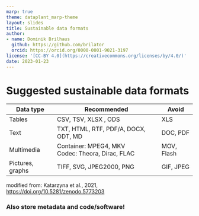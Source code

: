 ```yaml
---
marp: true
theme: dataplant_marp-theme
layout: slides
title: Sustainable data formats
author:
- name: Dominik Brilhaus
  github: https://github.com/brilator
  orcid: https://orcid.org/0000-0001-9021-3197
license: '[CC-BY 4.0](https://creativecommons.org/licenses/by/4.0/)'
date: 2023-01-23
---
```


# Suggested sustainable data formats

Data type  | Recommended  | Avoid
-----------|--------------|------
Tables | CSV, TSV, XLSX , ODS | XLS |
Text | TXT, HTML, RTF, PDF/A, DOCX, ODT, MD  | DOC, PDF |
Multimedia  | Container: MPEG4, MKV<br>Codec: Theora, Dirac, FLAC  | MOV, Flash
Pictures, graphs  | TIFF, SVG, JPEG2000, PNG  | GIF, JPEG

modified from: Katarzyna et al., 2021, https://doi.org/10.5281/zenodo.5773203
### Also store metadata and code/software!
